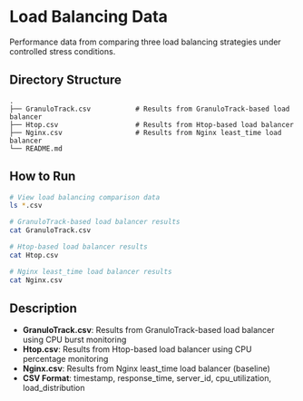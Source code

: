 # Load Balancing Data

Performance data from comparing three load balancing strategies under controlled stress conditions.

## Directory Structure

```
.
├── GranuloTrack.csv           # Results from GranuloTrack-based load balancer
├── Htop.csv                   # Results from Htop-based load balancer
├── Nginx.csv                  # Results from Nginx least_time load balancer
└── README.md
```

## How to Run

```bash
# View load balancing comparison data
ls *.csv

# GranuloTrack-based load balancer results
cat GranuloTrack.csv

# Htop-based load balancer results
cat Htop.csv

# Nginx least_time load balancer results
cat Nginx.csv
```

## Description
- **GranuloTrack.csv**: Results from GranuloTrack-based load balancer using CPU burst monitoring
- **Htop.csv**: Results from Htop-based load balancer using CPU percentage monitoring
- **Nginx.csv**: Results from Nginx least_time load balancer (baseline)
- **CSV Format**: timestamp, response_time, server_id, cpu_utilization, load_distribution 